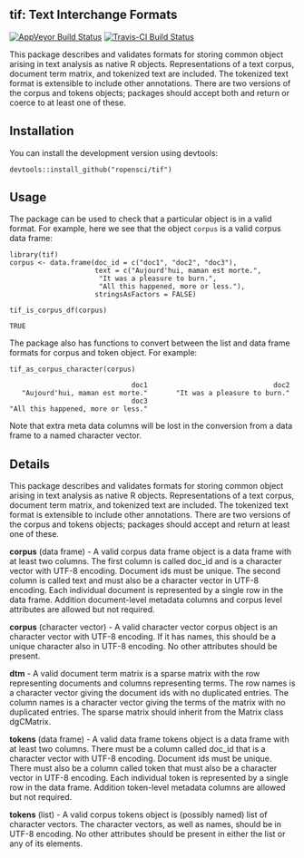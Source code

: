 ## tif: Text Interchange Formats

[![AppVeyor Build Status](https://ci.appveyor.com/api/projects/status/github/statsmaths/tif?branch=master&svg=true)](https://ci.appveyor.com/project/statsmaths/cleanNLP) [![Travis-CI Build Status](https://travis-ci.org/statsmaths/cleanNLP.svg?branch=master)](https://travis-ci.org/ropensci/tif)

This package describes and validates formats for storing
common object arising in text analysis as native R objects.
Representations of a text corpus, document term matrix, and
tokenized text are included. The tokenized text format is
extensible to include other annotations. There are two versions
of the corpus and tokens objects; packages should accept
both and return or coerce to at least one of these.

## Installation

You can install the development version using devtools:

```{r}
devtools::install_github("ropensci/tif")
```

## Usage

The package can be used to check that a particular object is in a valid 
format. For example, here we see that the object `corpus` is a valid corpus
data frame:

```{r}
library(tif)
corpus <- data.frame(doc_id = c("doc1", "doc2", "doc3"),
                     text = c("Aujourd'hui, maman est morte.",
                      "It was a pleasure to burn.",
                      "All this happened, more or less."),
                     stringsAsFactors = FALSE)

tif_is_corpus_df(corpus)
```
```
TRUE
```

The package also has functions to convert between the list and data frame
formats for corpus and token object. For example:

```{r}
tif_as_corpus_character(corpus)
```
```
                              doc1                               doc2 
   "Aujourd'hui, maman est morte."       "It was a pleasure to burn." 
                              doc3 
"All this happened, more or less." 
```

Note that extra meta data columns will be lost in the conversion from a data
frame to a named character vector.

## Details

This package describes and validates formats for storing
common object arising in text analysis as native R objects.
Representations of a text corpus, document term matrix, and
tokenized text are included. The tokenized text format is
extensible to include other annotations. There are two versions
of the corpus and tokens objects; packages should accept and return
at least one of these.

**corpus** (data frame) - A valid corpus data frame object
is a data frame with at least two columns. The first column
is called doc_id and is a character vector with UTF-8 encoding. Document
ids must be unique. The second column is called text and
must also be a character vector in UTF-8 encoding. Each
individual document is represented by a single row in
the data frame. Addition document-level metadata columns
and corpus level attributes are allowed but not required.

**corpus** (character vector) - A valid character vector corpus
object is an character vector with UTF-8 encoding. If it has
names, this should be a unique character also in UTF-8
encoding. No other attributes should be present.

**dtm** - A valid document term matrix is a sparse matrix with
the row representing documents and columns representing
terms. The row names is a character vector giving the
document ids with no duplicated entries. The column
names is a character vector giving the terms of the
matrix with no duplicated entries. The sparse matrix
should inherit from the Matrix class dgCMatrix.

**tokens** (data frame) - A valid data frame tokens
object is a data frame with at least two columns. There must be
a column called doc_id that is a character vector
with UTF-8 encoding. Document ids must be unique.
There must also be a column called token that must also be a
character vector in UTF-8 encoding.
Each individual token is represented by a single row in
the data frame. Addition token-level metadata columns
are allowed but not required. 

**tokens** (list) - A valid corpus tokens object is (possibly
named) list of character vectors. The character vectors, as
well as names, should be in UTF-8 encoding. No other
attributes should be present in either the list or any of its
elements.
